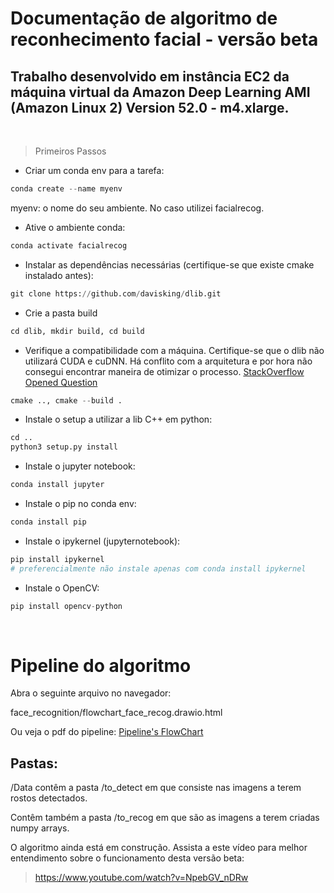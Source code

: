 # Documentação de algoritmo de reconhecimento facial - versão beta

## Trabalho desenvolvido em instância EC2 da máquina virtual da Amazon Deep Learning AMI (Amazon Linux 2) Version 52.0 - m4.xlarge.
</br>

> Primeiros Passos

- Criar um conda env para a tarefa: 

```python
conda create --name myenv
```
 myenv: o nome do seu ambiente. No caso utilizei facialrecog.

 - Ative o ambiente conda: 
 ```python
 conda activate facialrecog
 ```

- Instalar as dependências necessárias (certifique-se que existe cmake instalado antes): 

```python
git clone https://github.com/davisking/dlib.git
```
- Crie a pasta build
```python
cd dlib, mkdir build, cd build
```
- Verifique a compatibilidade com a máquina. Certifique-se que o dlib não utilizará CUDA e cuDNN. Há conflito com a arquitetura e por hora não consegui encontrar maneira de otimizar o processo.
[StackOverflow Opened Question](https://stackoverflow.com/questions/69966148/dlib-in-face-recognition-are-not-working-well-with-cuda-in-ec2-amazon-deeplearni)

```python
cmake .., cmake --build .
```
- Instale o setup a utilizar a lib C++ em python:
```python
cd ..
python3 setup.py install
```

- Instale o jupyter notebook:
```python
conda install jupyter
```

- Instale o pip no conda env:

```python
conda install pip
```

- Instale o ipykernel (jupyternotebook):

```python
pip install ipykernel
# preferencialmente não instale apenas com conda install ipykernel
```

- Instale o OpenCV:
```python
pip install opencv-python
```
</br>

# Pipeline do algoritmo

Abra o seguinte arquivo no navegador:

 face_recognition/flowchart_face_recog.drawio.html 
 
 Ou veja o pdf do pipeline:
 [Pipeline's FlowChart](https://github.com/dental-informatics-org/dental.informatics.org/blob/main/face_recognition/Preview.pdf)
 ## Pastas:
 
 /Data contêm a pasta /to_detect em que consiste nas imagens a terem rostos detectados.

 Contêm também a pasta /to_recog em que são as imagens a terem criadas numpy arrays.

 O algoritmo ainda está em construção. Assista a este vídeo para melhor entendimento sobre o funcionamento desta versão beta:

 > https://www.youtube.com/watch?v=NpebGV_nDRw   
